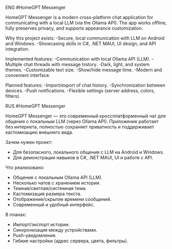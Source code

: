 ENG
#HomeGPT Messenger

HomeGPT Messenger is a modern cross-platform chat application for communicating with a local LLM (via the Ollama API). The app works offline, fully preserves privacy, and supports appearance customization.

Why this project exists:
-Secure, local communication with LLM on Android and Windows.
-Showcasing skills in C#, .NET MAUI, UI design, and API integration.

Implemented features:
-Communication with local Ollama API (LLM).
-Multiple chat threads with message history.
-Dark, light, and system themes.
-Customizable text size.
-Show/hide message time.
-Modern and convenient interface.

Planned features:
-Import/export of chat history.
-Synchronization between devices.
-Push notifications.
-Flexible settings (server address, colors, filters).

RUS
#HomeGPT Messenger

HomeGPT Messenger — это современный кроссплатформенный чат для общения с локальным LLM (через Ollama API). Приложение работает без интернета, полностью сохраняет приватность и поддерживает кастомизацию внешнего вида.

Зачем нужен проект:
- Для безопасного, локального общения с LLM на Android и Windows.
- Для демонстрации навыков в C#, .NET MAUI, UI и работе с API.

Что реализовано:
- Общение с локальным Ollama API (LLM).
- Несколько чатов с хранением истории.
- Темная/светлая/системная тема.
- Кастомизация размера текста.
- Отображение/скрытие времени сообщений.
- Современный и удобный интерфейс.

В планах:
- Импорт/экспорт истории.
- Синхронизация между устройствами.
- Push-уведомления.
- Гибкие настройки (адрес сервера, цвета, фильтры).
